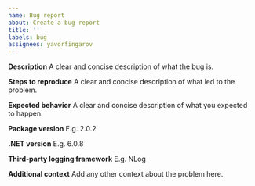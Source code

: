 ```yaml
---
name: Bug report
about: Create a bug report
title: ''
labels: bug
assignees: yavorfingarov
---
```


**Description**
A clear and concise description of what the bug is.

**Steps to reproduce**
A clear and concise description of what led to the problem.

**Expected behavior**
A clear and concise description of what you expected to happen.

**Package version**
E.g. 2.0.2

**.NET version**
E.g. 6.0.8

**Third-party logging framework**
E.g. NLog

**Additional context**
Add any other context about the problem here.
